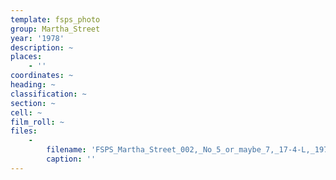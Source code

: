 ```yaml
---
template: fsps_photo
group: Martha_Street
year: '1978'
description: ~
places:
    - ''
coordinates: ~
heading: ~
classification: ~
section: ~
cell: ~
film_roll: ~
files:
    -
        filename: 'FSPS_Martha_Street_002,_No_5_or_maybe_7,_17-4-L,_1978.png'
        caption: ''
---
```

